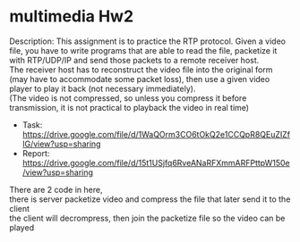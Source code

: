 # multimedia Hw2
Description:
This assignment is to practice the RTP protocol. Given a video file, you have to write programs that are able to read the file, packetize it with RTP/UDP/IP and send those packets to a remote receiver host.  
The receiver host has to reconstruct the video file into the original form (may have to accommodate some packet loss), then use a given video player to play it back (not necessary immediately).   
(The video is not compressed, so unless you compress it before transmission, it is not practical to playback the video in real time)

* Task: https://drive.google.com/file/d/1WaQOrm3CO6tOkQ2e1CCQpR8QEuZIZflG/view?usp=sharing
* Report: https://drive.google.com/file/d/15t1USjfq6RveANaRFXmmARFPttpW150e/view?usp=sharing

There are 2 code in here,  
there is server packetize video and compress the file that later send it to the client  
the client will decrompress, then join the packetize file so the video can be played  

